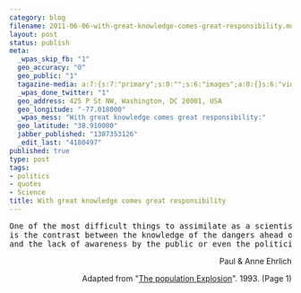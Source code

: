 ```yaml
--- 
category: blog
filename: 2011-06-06-with-great-knowledge-comes-great-responsibility.md
layout: post
status: publish
meta: 
  _wpas_skip_fb: "1"
  geo_accuracy: "0"
  geo_public: "1"
  tagazine-media: a:7:{s:7:"primary";s:0:"";s:6:"images";a:0:{}s:6:"videos";a:0:{}s:11:"image_count";s:1:"0";s:6:"author";s:7:"4180497";s:7:"blog_id";s:7:"8438084";s:9:"mod_stamp";s:19:"2011-06-06 09:38:46";}
  _wpas_done_twitter: "1"
  geo_address: 425 P St NW, Washington, DC 20001, USA
  geo_longitude: "-77.018000"
  _wpas_mess: "With great knowledge comes great responsibility:"
  geo_latitude: "38.910000"
  jabber_published: "1307353126"
  _edit_last: "4180497"
published: true
type: post
tags: 
- politics
- quotes
- Science
title: With great knowledge comes great responsibility
---
```

<pre>One of the most difficult things to assimilate as a scientist 
is the contrast between the knowledge of the dangers ahead of us 
and the lack of awareness by the public or even the politicians.</pre>
<p style="text-align:right;">Paul &amp; Anne Ehrlich</p>
<p style="text-align:right;">Adapted from "<a href="http://www.amazon.com/Population-Explosion-Paul-R-Ehrlich/dp/0671732943">The population Explosion</a>". 1993. (Page 1)</p>
